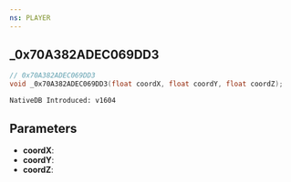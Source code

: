 ```yaml
---
ns: PLAYER
---
```

## _0x70A382ADEC069DD3

```c
// 0x70A382ADEC069DD3
void _0x70A382ADEC069DD3(float coordX, float coordY, float coordZ);
```

```
NativeDB Introduced: v1604
```

## Parameters
* **coordX**:
* **coordY**:
* **coordZ**:
